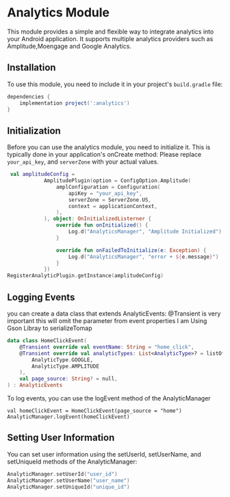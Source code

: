 # Analytics Module

This module provides a simple and flexible way to integrate analytics into your Android application. It supports multiple analytics providers such as Amplitude,Moengage and Google Analytics.

## Installation

To use this module, you need to include it in your project's `build.gradle` file:

```gradle
dependencies {
    implementation project(':analytics')
}
```

## Initialization

Before you can use the analytics module, you need to initialize it. This is typically done in your application's onCreate method:
Please replace `your_api_key`, and `serverZone` with your actual values.

```kotlin
 val amplitudeConfig =
            AmplitudePlugin(option = ConfigOption.Amplitude(
                amplConfiguration = Configuration(
                    apiKey = "your_api_key",
                    serverZone = ServerZone.US,
                    context = applicationContext,
                ),
            ), object: OnInitializedListerner {
                override fun onInitialized() {
                    Log.d("AnalyticsManager", "Amplitude Initialized")
                }

                override fun onFailedToInitialize(e: Exception) {
                    Log.d("AnalyticsManager", "error + ${e.message}")
                }
            })
RegisterAnalyticPlugin.getInstance(amplitudeConfig)
```
## Logging Events
you can create a data class that extends AnalyticEvents:
@Transient is very important this will omit the parameter from event properties 
I am Using Gson Libray to serializeTomap 

```Kotlin
data class HomeClickEvent(
    @Transient override val eventName: String = "home_click",
    @Transient override val analyticTypes: List<AnalyticType>? = listOf(
        AnalyticType.GOOGLE,
        AnalyticType.AMPLITUDE
    ),
    val page_source: String? = null,
) : AnalyticEvents
```
To log events, you can use the logEvent method of the AnalyticManager
```
val homeClickEvent = HomeClickEvent(page_source = "home")
AnalyticManager.logEvent(homeClickEvent)
```
## Setting User Information
You can set user information using the setUserId, setUserName, and setUniqueId methods of the AnalyticManager:
```Kotlin
AnalyticManager.setUserId("user_id")
AnalyticManager.setUserName("user_name")
AnalyticManager.setUniqueId("unique_id")
